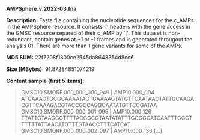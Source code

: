 **AMPSphere_v.2022-03.fna**

**Description:**	Fasta file containing the nucleotide sequences for the c_AMPs in the AMPSphere resource.
                        It consists in headers with the gene access in the GMSC resource separed of their c_AMP
                        by '|'. This dataset is non-redundant, contain genes at +1 or -1 frames and is generated
                        througout the analysis 01. There are more than 1 gene variants for some of the AMPs.

**MD5 SUM:**	22f7208f1800ce2545da8643354d8cc6

**Size (MBytes):**	91.87284851074219

**Content sample (first 5 items):**

>GMSC10.SMORF.000_000_000_949 | AMP10.000_004
ATGAAACTGCGCAAAATACTGAAAAGTATGTTCAATAACTATTGCAAGACGTTCAAAGACGTACCGCCAGGCAATATGTTCCGATAA
>GMSC10.SMORF.000_000_001_095 | AMP10.000_126
TTATTGTAAGGGTTTTACGGCGTAATATATTTGCGGGATCAATTTGGGTTTTTTATTAACATGTTTGTAACCTTTCATCAT
>GMSC10.SMORF.000_000_002_097 | AMP10.000_136
[...]
